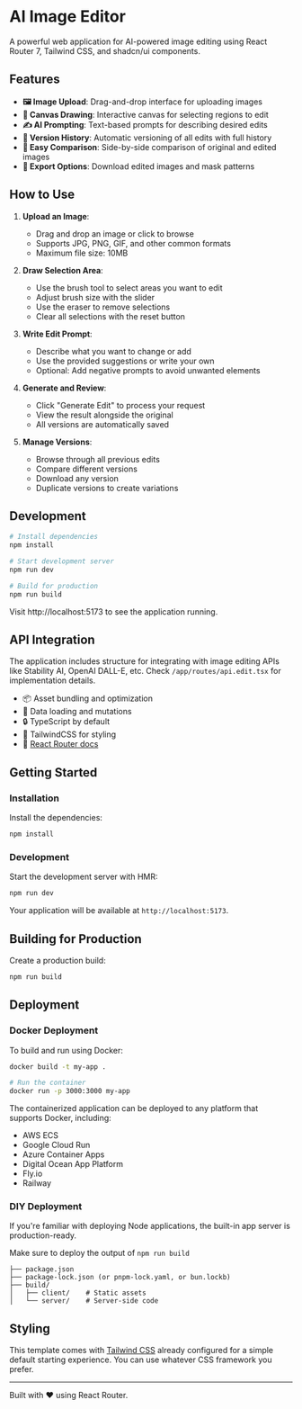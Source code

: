 # AI Image Editor

A powerful web application for AI-powered image editing using React Router 7, Tailwind CSS, and shadcn/ui components.

## Features

- **🖼️ Image Upload**: Drag-and-drop interface for uploading images
- **🎨 Canvas Drawing**: Interactive canvas for selecting regions to edit
- **✍️ AI Prompting**: Text-based prompts for describing desired edits
- **📝 Version History**: Automatic versioning of all edits with full history
- **🔄 Easy Comparison**: Side-by-side comparison of original and edited images
- **💾 Export Options**: Download edited images and mask patterns

## How to Use

1. **Upload an Image**: 
   - Drag and drop an image or click to browse
   - Supports JPG, PNG, GIF, and other common formats
   - Maximum file size: 10MB

2. **Draw Selection Area**:
   - Use the brush tool to select areas you want to edit
   - Adjust brush size with the slider
   - Use the eraser to remove selections
   - Clear all selections with the reset button

3. **Write Edit Prompt**:
   - Describe what you want to change or add
   - Use the provided suggestions or write your own
   - Optional: Add negative prompts to avoid unwanted elements

4. **Generate and Review**:
   - Click "Generate Edit" to process your request
   - View the result alongside the original
   - All versions are automatically saved

5. **Manage Versions**:
   - Browse through all previous edits
   - Compare different versions
   - Download any version
   - Duplicate versions to create variations

## Development

```bash
# Install dependencies
npm install

# Start development server
npm run dev

# Build for production
npm run build
```

Visit http://localhost:5173 to see the application running.

## API Integration

The application includes structure for integrating with image editing APIs like Stability AI, OpenAI DALL-E, etc. Check `/app/routes/api.edit.tsx` for implementation details.
- 📦 Asset bundling and optimization
- 🔄 Data loading and mutations
- 🔒 TypeScript by default
- 🎉 TailwindCSS for styling
- 📖 [React Router docs](https://reactrouter.com/)

## Getting Started

### Installation

Install the dependencies:

```bash
npm install
```

### Development

Start the development server with HMR:

```bash
npm run dev
```

Your application will be available at `http://localhost:5173`.

## Building for Production

Create a production build:

```bash
npm run build
```

## Deployment

### Docker Deployment

To build and run using Docker:

```bash
docker build -t my-app .

# Run the container
docker run -p 3000:3000 my-app
```

The containerized application can be deployed to any platform that supports Docker, including:

- AWS ECS
- Google Cloud Run
- Azure Container Apps
- Digital Ocean App Platform
- Fly.io
- Railway

### DIY Deployment

If you're familiar with deploying Node applications, the built-in app server is production-ready.

Make sure to deploy the output of `npm run build`

```
├── package.json
├── package-lock.json (or pnpm-lock.yaml, or bun.lockb)
├── build/
│   ├── client/    # Static assets
│   └── server/    # Server-side code
```

## Styling

This template comes with [Tailwind CSS](https://tailwindcss.com/) already configured for a simple default starting experience. You can use whatever CSS framework you prefer.

---

Built with ❤️ using React Router.
